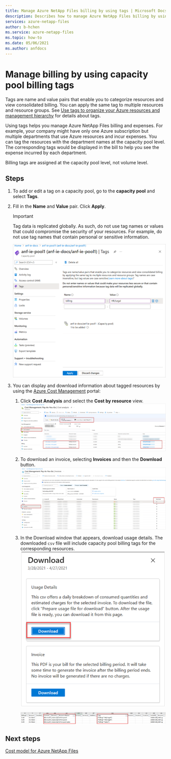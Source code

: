 ```yaml
---
title: Manage Azure NetApp Files billing by using tags | Microsoft Docs
description: Describes how to manage Azure NetApp Files billing by using tags.
services: azure-netapp-files
author: b-hchen
ms.service: azure-netapp-files
ms.topic: how-to
ms.date: 05/06/2021
ms.author: anfdocs
---
```

# Manage billing by using capacity pool billing tags

Tags are name and value pairs that enable you to categorize resources and view consolidated billing. You can apply the same tag to multiple resources and resource groups.  See [Use tags to organize your Azure resources and management hierarchy](../azure-resource-manager/management/tag-resources.md) for details about tags.  

Using tags helps you manage Azure NetApp Files billing and expenses. For example, your company might have only one Azure subscription but multiple departments that use Azure resources and incur expenses. You can tag the resources with the department names at the capacity pool level. The corresponding tags would be displayed in the bill to help you see the expense incurred by each department.   

Billing tags are assigned at the capacity pool level, not volume level.

## Steps

1. To add or edit a tag on a capacity pool, go to the **capacity pool** and select **Tags**.   

2. Fill in the **Name** and **Value** pair.  Click **Apply**.

    > [!IMPORTANT] 
    > Tag data is replicated globally. As such, do not use tag names or values that could compromise the security of your resources. For example, do not use tag names that contain personal or sensitive information. 

      ![Snapshot that shows the Tags window of a capacity pool.](./media/manage-billing-tags/billing-tags-capacity-pool.png)

3. You can display and download information about tagged resources by using the [Azure Cost Management](../cost-management-billing/cost-management-billing-overview.md) portal: 
    1. Click **Cost Analysis** and select the **Cost by resource** view.    
      [ ![Screenshot that shows Cost Analysis of Azure Cost Management](./media/manage-billing-tags/cost-analysis.png) ](./media/manage-billing-tags/cost-analysis.png#lightbox)  

    2. To download an invoice, selecting **Invoices** and then the **Download** button.   
      [ ![Screenshot that shows Invoices of Azure Cost Management](./media/manage-billing-tags/azure-cost-invoices.png) ](./media/manage-billing-tags/azure-cost-invoices.png#lightbox)  

    1. In the Download window that appears, download usage details. The downloaded `csv` file will include capacity pool billing tags for the corresponding resources.   
       ![Snapshot that shows the Download window of Azure Cost Management.](./media/manage-billing-tags/invoice-download.png)   

       [ ![Screenshot that shows the downloaded spreadsheet.](./media/manage-billing-tags/spreadsheet-download.png) ](./media/manage-billing-tags/spreadsheet-download.png#lightbox)

## Next steps

[Cost model for Azure NetApp Files](azure-netapp-files-cost-model.md) 
